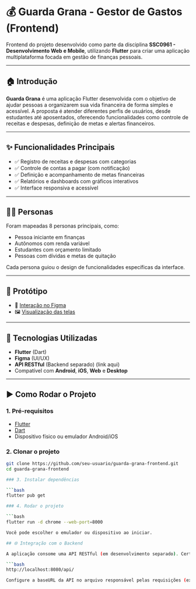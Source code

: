 # 💰 Guarda Grana - Gestor de Gastos (Frontend)

Frontend do projeto desenvolvido como parte da disciplina **SSC0961 - Desenvolvimento Web e Mobile**, utilizando **Flutter** para criar uma aplicação multiplataforma focada em gestão de finanças pessoais.

---

## 🏠 Introdução

**Guarda Grana** é uma aplicação Flutter desenvolvida com o objetivo de ajudar pessoas a organizarem sua vida financeira de forma simples e acessível. A proposta é atender diferentes perfis de usuários, desde estudantes até aposentados, oferecendo funcionalidades como controle de receitas e despesas, definição de metas e alertas financeiros.

---

## ✨ Funcionalidades Principais

- ✅ Registro de receitas e despesas com categorias
- ✅ Controle de contas a pagar (com notificação)
- ✅ Definição e acompanhamento de metas financeiras
- ✅ Relatórios e dashboards com gráficos interativos
- ✅ Interface responsiva e acessível

---

## 🧑‍💼 Personas

Foram mapeadas 8 personas principais, como:

- Pessoa iniciante em finanças
- Autônomos com renda variável
- Estudantes com orçamento limitado
- Pessoas com dívidas e metas de quitação

Cada persona guiou o design de funcionalidades específicas da interface.

---

## 🎨 Protótipo

- 📱 [Interação no Figma](https://www.figma.com/proto/9YEdAsceRUaD8SQKBMJpNq/Gestor-de-Gastos---GuardaGrana?node-id=132-4814&p=f&t=XcgdmcLyVqwkgF0I-0&scaling=scale-down&content-scaling=fixed&page-id=102%3A15&starting-point-node-id=132%3A4814)
- 🖼️ [Visualização das telas](https://www.figma.com/design/9YEdAsceRUaD8SQKBMJpNq/Gestor-de-Gastos---GuardaGrana?node-id=102-15&t=J7LkDu9cGL4qr7OE-1)

---

## 🧰 Tecnologias Utilizadas

- **Flutter** (Dart)
- **Figma** (UI/UX)
- **API RESTful** (Backend separado) (link aqui)
- Compatível com **Android**, **iOS**, **Web** e **Desktop**

---

## ▶️ Como Rodar o Projeto

### 1. Pré-requisitos

- [Flutter](https://docs.flutter.dev/get-started/install/windows/mobile#199-tab-panel)
- [Dart](https://marketplace.visualstudio.com/items?itemName=Dart-Code.dart-code)
- Dispositivo físico ou emulador Android/iOS

### 2. Clonar o projeto

```bash
git clone https://github.com/seu-usuario/guarda-grana-frontend.git
cd guarda-grana-frontend

### 3. Instalar dependências

```bash
flutter pub get

### 4. Rodar o projeto 

```bash
flutter run -d chrome --web-port=8000

Você pode escolher o emulador ou dispositivo ao iniciar.

## 🌐 Integração com o Backend

A aplicação consome uma API RESTful (em desenvolvimento separado). Certifique-se de que o backend esteja rodando em:

```bash
http://localhost:8080/api/

Configure a baseURL da API no arquivo responsável pelas requisições (ex: api_service.dart).